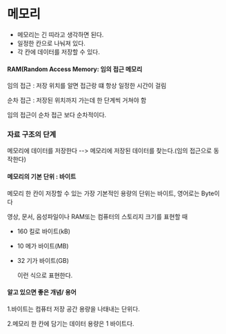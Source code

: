 # 메모리

+ 메모리는 긴 띠라고 생각하면 된다.
+ 일정한 칸으로 나눠져 있다.
+ 각 칸에 데이터를 저장할 수 있다.



#### RAM(Random Access Memory: 임의 접근 메모리

임의 접근 : 저장 위치를 알면 접근랑 떄 항상 일정한 시간이 걸림

순차 접근 : 저장된 위치까지 가는데 한 단계씩 거쳐야 함

임의 접근이 순차 접근 보다 순차적이다.



### 자료 구조의 단계

메모리에 데이터를 저장한다 --> 메모리에 저장된 데이터를 찾는다.(임의 접근으로 동작한다)



#### 메모리의 기본 단위 : 바이트

메모리 한 칸이 저장할 수 있는 가장 기본적인 용량의 단위는 바이트, 영어로는 Byte이다

영상, 문서, 음성파일이나 RAM또는 컴퓨터의 스토리지 크기를 표현할 때 

- 160 킬로 바이트(kB)

- 10 메가 바이트(MB)

- 32 기가 바이트(GB)

  이런 식으로 표현한다.



#### 알고 있으면 좋은 개념/ 용어

1.바이트는 컴퓨터 저장 공간 용량을 나태내는 단위다.

2.메모리 한 칸에 담기는 데이터 용량은 1 바이트다.





